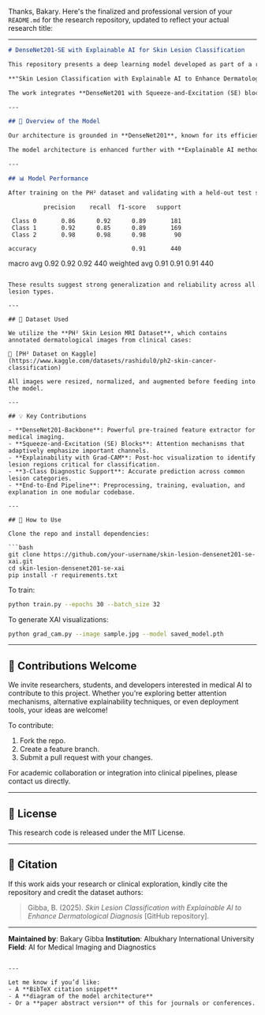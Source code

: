 Thanks, Bakary. Here's the finalized and professional version of your `README.md` for the research repository, updated to reflect your actual research title:

---

```markdown
# DenseNet201-SE with Explainable AI for Skin Lesion Classification

This repository presents a deep learning model developed as part of a research study titled:

**"Skin Lesion Classification with Explainable AI to Enhance Dermatological Diagnosis"**

The work integrates **DenseNet201 with Squeeze-and-Excitation (SE) blocks** and employs **Explainable AI (XAI)** techniques to classify skin lesions from MRI images. The model is trained and evaluated on the [PH² Skin Cancer MRI Dataset](https://www.kaggle.com/datasets/rashidul0/ph2-skin-cancer-classification), targeting more transparent and accurate clinical decision support.

---

## 🧠 Overview of the Model

Our architecture is grounded in **DenseNet201**, known for its efficient feature reuse and gradient flow. To improve discriminative ability, we embedded **SE blocks** that perform dynamic channel-wise feature recalibration, strengthening the network’s attention to informative features while suppressing noise.

The model architecture is enhanced further with **Explainable AI methods** such as Grad-CAM to visualize and understand the regions influencing model predictions. This promotes transparency and increases trustworthiness in clinical applications.

---

## 📊 Model Performance

After training on the PH² dataset and validating with a held-out test set of 440 samples, the model achieved the following results:

```

```
          precision    recall  f1-score   support

 Class 0       0.86      0.92      0.89       181
 Class 1       0.92      0.85      0.89       169
 Class 2       0.98      0.98      0.98        90

accuracy                           0.91       440
```

macro avg       0.92      0.92      0.92       440
weighted avg       0.91      0.91      0.91       440

````

These results suggest strong generalization and reliability across all lesion types.

---

## 📂 Dataset Used

We utilize the **PH² Skin Lesion MRI Dataset**, which contains annotated dermatological images from clinical cases:

📌 [PH² Dataset on Kaggle](https://www.kaggle.com/datasets/rashidul0/ph2-skin-cancer-classification)

All images were resized, normalized, and augmented before feeding into the model.

---

## 💡 Key Contributions

- **DenseNet201-Backbone**: Powerful pre-trained feature extractor for medical imaging.
- **Squeeze-and-Excitation (SE) Blocks**: Attention mechanisms that adaptively emphasize important channels.
- **Explainability with Grad-CAM**: Post-hoc visualization to identify lesion regions critical for classification.
- **3-Class Diagnostic Support**: Accurate prediction across common lesion categories.
- **End-to-End Pipeline**: Preprocessing, training, evaluation, and explanation in one modular codebase.

---

## 🚀 How to Use

Clone the repo and install dependencies:

```bash
git clone https://github.com/your-username/skin-lesion-densenet201-se-xai.git
cd skin-lesion-densenet201-se-xai
pip install -r requirements.txt
````

To train:

```bash
python train.py --epochs 30 --batch_size 32
```

To generate XAI visualizations:

```bash
python grad_cam.py --image sample.jpg --model saved_model.pth
```

---

## 🤝 Contributions Welcome

We invite researchers, students, and developers interested in medical AI to contribute to this project. Whether you're exploring better attention mechanisms, alternative explainability techniques, or even deployment tools, your ideas are welcome!

To contribute:

1. Fork the repo.
2. Create a feature branch.
3. Submit a pull request with your changes.

For academic collaboration or integration into clinical pipelines, please contact us directly.

---

## 📜 License

This research code is released under the MIT License.

---

## 📌 Citation

If this work aids your research or clinical exploration, kindly cite the repository and credit the dataset authors:

> Gibba, B. (2025). *Skin Lesion Classification with Explainable AI to Enhance Dermatological Diagnosis* \[GitHub repository].

---

**Maintained by**: Bakary Gibba
**Institution**: Albukhary International University
**Field**: AI for Medical Imaging and Diagnostics

```

---

Let me know if you’d like:
- A **BibTeX citation snippet**
- A **diagram of the model architecture**
- Or a **paper abstract version** of this for journals or conferences.
```
